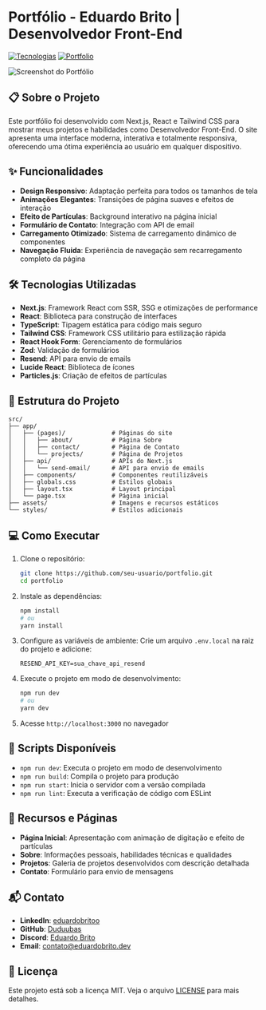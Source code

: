 # Portfólio - Eduardo Brito | Desenvolvedor Front-End

[![Tecnologias](https://img.shields.io/badge/Tecnologias-Next.js%20%7C%20React%20%7C%20Tailwind-blue)](https://eduardobrito.dev)
[![Portfolio](https://img.shields.io/badge/Portfolio-eduardobrito.dev-blue)](https://eduardobrito.dev)

![Screenshot do Portfólio](https://i.postimg.cc/PNn8m0Wt/image.png)

## 📋 Sobre o Projeto

Este portfólio foi desenvolvido com Next.js, React e Tailwind CSS para mostrar meus projetos e habilidades como Desenvolvedor Front-End. O site apresenta uma interface moderna, interativa e totalmente responsiva, oferecendo uma ótima experiência ao usuário em qualquer dispositivo.

## ✨ Funcionalidades

- **Design Responsivo**: Adaptação perfeita para todos os tamanhos de tela
- **Animações Elegantes**: Transições de página suaves e efeitos de interação
- **Efeito de Partículas**: Background interativo na página inicial
- **Formulário de Contato**: Integração com API de email
- **Carregamento Otimizado**: Sistema de carregamento dinâmico de componentes
- **Navegação Fluida**: Experiência de navegação sem recarregamento completo da página

## 🛠️ Tecnologias Utilizadas

- **Next.js**: Framework React com SSR, SSG e otimizações de performance
- **React**: Biblioteca para construção de interfaces
- **TypeScript**: Tipagem estática para código mais seguro
- **Tailwind CSS**: Framework CSS utilitário para estilização rápida
- **React Hook Form**: Gerenciamento de formulários
- **Zod**: Validação de formulários
- **Resend**: API para envio de emails
- **Lucide React**: Biblioteca de ícones
- **Particles.js**: Criação de efeitos de partículas

## 🚀 Estrutura do Projeto

```
src/
├── app/
│   ├── (pages)/             # Páginas do site
│   │   ├── about/           # Página Sobre
│   │   ├── contact/         # Página de Contato
│   │   └── projects/        # Página de Projetos
│   ├── api/                 # APIs do Next.js
│   │   └── send-email/      # API para envio de emails
│   ├── components/          # Componentes reutilizáveis
│   ├── globals.css          # Estilos globais
│   ├── layout.tsx           # Layout principal
│   └── page.tsx             # Página inicial
├── assets/                  # Imagens e recursos estáticos
└── styles/                  # Estilos adicionais
```

## 💻 Como Executar

1. Clone o repositório:
   ```bash
   git clone https://github.com/seu-usuario/portfolio.git
   cd portfolio
   ```

2. Instale as dependências:
   ```bash
   npm install
   # ou
   yarn install
   ```

3. Configure as variáveis de ambiente:
   Crie um arquivo `.env.local` na raiz do projeto e adicione:
   ```
   RESEND_API_KEY=sua_chave_api_resend
   ```

4. Execute o projeto em modo de desenvolvimento:
   ```bash
   npm run dev
   # ou
   yarn dev
   ```

5. Acesse `http://localhost:3000` no navegador

## 🔧 Scripts Disponíveis

- `npm run dev`: Executa o projeto em modo de desenvolvimento
- `npm run build`: Compila o projeto para produção
- `npm run start`: Inicia o servidor com a versão compilada
- `npm run lint`: Executa a verificação de código com ESLint

## 📱 Recursos e Páginas

- **Página Inicial**: Apresentação com animação de digitação e efeito de partículas
- **Sobre**: Informações pessoais, habilidades técnicas e qualidades
- **Projetos**: Galeria de projetos desenvolvidos com descrição detalhada
- **Contato**: Formulário para envio de mensagens

## 📬 Contato

- **LinkedIn**: [eduardobritoo](https://linkedin.com/in/eduardobritoo)
- **GitHub**: [Duduubas](https://github.com/Duduubas)
- **Discord**: [Eduardo Brito](https://discord.com/users/522531030834610211)
- **Email**: contato@eduardobrito.dev

## 📄 Licença

Este projeto está sob a licença MIT. Veja o arquivo [LICENSE](LICENSE) para mais detalhes.